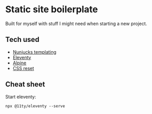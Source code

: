 # Static site boilerplate

Built for myself with stuff I might need when starting a new project.

## Tech used

- [Nunjucks templating](https://mozilla.github.io/nunjucks/)
- [Eleventy](https://www.11ty.dev/)
- [Alpine](https://alpinejs.dev/)
- [CSS reset](https://github.com/necolas/normalize.css/)

## Cheat sheet

Start eleventy:
```
npx @11ty/eleventy --serve
```
